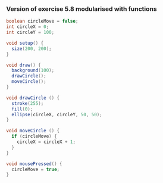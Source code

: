 
### Version of exercise 5.8 modularised with functions

```java
boolean circleMove = false;
int circleX = 0;
int circleY = 100;

void setup() {
  size(200, 200);
}

void draw() {
  background(100);
  drawCircle();
  moveCircle();
}

void drawCircle () {
  stroke(255);
  fill(0);
  ellipse(circleX, circleY, 50, 50);
}

void moveCircle () {
  if (circleMove) {
    circleX = circleX + 1;
  }  
}

void mousePressed() {
  circleMove = true;
}
```
